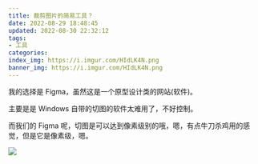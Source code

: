 ```yaml
---
title: 裁剪图片的简易工具？
date: 2022-08-29 18:48:45
updated: 2022-08-30 22:32:12
tags:
- 工具
categories:
index_img: https://i.imgur.com/HIdLK4N.png
banner_img: https://i.imgur.com/HIdLK4N.png
---
```


我的选择是 Figma，虽然这是一个原型设计类的网站(软件)。

主要是是 Windows 自带的切图的软件太难用了，不好控制。

而我们的 Figma 呢，切图是可以达到像素级别的哦，嗯，有点牛刀杀鸡用的感觉，但是它是像素级，嗯。

![](https://i.imgur.com/k01J1uU.png)
